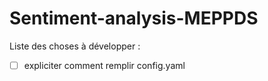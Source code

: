 # Sentiment-analysis-MEPPDS

Liste des choses à développer :
- [ ] expliciter comment remplir config.yaml

